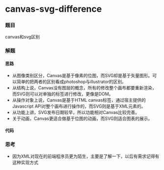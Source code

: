 # canvas-svg-difference

### 题目

canvas和svg区别



### 解题

#### 思路

- 从图像类别区分，Canvas是基于像素的位图，而SVG却是基于矢量图形。可以简单的把两者的区别看成photoshop与illustrator的区别。 
- 从结构上说，Canvas没有图层的概念，所有的修改整个画布都要重新渲染，而SVG则可以对单独的标签进行修改，更像是DOM。 
- 从操作对象上说，Canvas是基于HTML canvas标签，通过宿主提供的Javascript API对整个画布进行操作的，而SVG则是基于XML元素的。 
- 从功能上讲，SVG发布日期较早，所以功能相对Canvas比较完善。 
- 关于动画，Canvas更适合做基于位图的动画，而SVG则适合图表的展示。 

#### 代码



### 思考

* 因为XML对现在的前端程序员更为陌生，主要是了解一下，以后有需求记得有这种实现方式